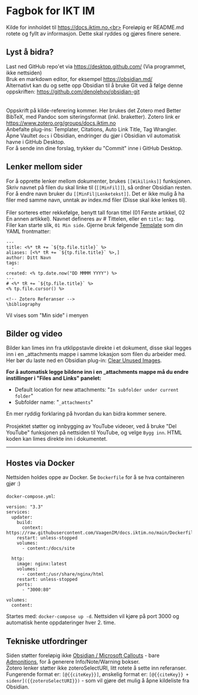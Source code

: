 # Fagbok for IKT IM
Kilde for innholdet til https://docs.iktim.no.<br>
Foreløpig er README.md rotete og fyllt av informasjon. Dette skal ryddes og gjøres finere senere.
<br>

## Lyst å bidra?
Last ned GitHub repo'et via https://desktop.github.com/ (Via programmet, ikke nettsiden)<br>
Bruk en markdown editor, for eksempel https://obsidian.md/<br>
Alternativt kan du og sette opp Obsidian til å bruke Git ved å følge denne oppskriften: https://github.com/denolehov/obsidian-git<br>
<br><br>
Oppskrift på kilde-referering kommer. Her brukes det Zotero med Better BibTeX, med Pandoc som siteringsformat (inkl. braketter). Zotero link er https://www.zotero.org/groups/docs.iktim.no
<br>
Anbefalte plug-ins: Templater, Citations, Auto Link Title, Tag Wrangler.
<br>
Åpne Vaultet `docs` i Obsidian, endringer du gjør i Obsidian vil automatisk havne i GitHub Desktop.<br>
For å sende inn dine forslag, trykker du "Commit" inne i GitHub Desktop.

## Lenker mellom sider
For å opprette lenker mellom dokumenter, brukes `[[Wikilinks]]` funksjonen. Skriv navnet på filen du skal linke til (`[[MinFil]]`), så ordner Obsidian resten. For å endre navn bruker du `[[MinFil|Lenketekst]]`. Det er ikke mulig å ha filer med samme navn, unntak av index.md filer (Disse skal ikke lenkes til).<br>
<br>
Filer sorteres etter rekkefølge, benytt tall foran tittel (01 Første artikkel, 02 En annen artikkel). Navnet defineres av # Tittelen, eller en `title:` tag.<br>
Filer kan starte slik, `01 Min side`. Gjerne bruk følgende [Template](https://github.com/SilentVoid13/Templater) som din YAML frontmatter:
```
---
title: <%* tR += `${tp.file.title}` %>
aliases: [<%* tR += `${tp.file.title}` %>,]
author: Ditt Navn
tags:
  - 
created: <% tp.date.now("DD MMMM YYYY") %>
---
# <%* tR += `${tp.file.title}` %>
<% tp.file.cursor() %>

<!-- Zotero Referanser -->
\bibliography
```
Vil vises som "Min side" i menyen
<br>

## Bilder og video
Bilder kan limes inn fra utklippstavle direkte i et dokument, disse skal legges inn i en _attachments mappe i samme lokasjon som filen du arbeider med.<br>
Her bør du laste ned en Obsidian plug-in: [Clear Unused Images](https://github.com/ozntel/oz-clear-unused-images-obsidian).<br>

**For å automatisk legge bildene inn i en _attachments mappe må du endre instillinger i "Files and Links" panelet:**
- Default location for new attachments: "`In subfolder under current folder`"
- Subfolder name: "`_attachments`"

En mer ryddig forklaring på hvordan du kan bidra kommer senere.
<br><br>
Prosjektet støtter og innbygging av YouTube videoer, ved å bruke "Del YouTube" funksjonen på nettsiden til YouTube, og velge `Bygg inn`. HTML koden kan limes direkte inn i dokumentet.

---
## Hostes via Docker
Nettsiden holdes oppe av Docker. Se `Dockerfile` for å se hva containeren gjør :)
<br><br>
`docker-compose.yml`:
```
version: "3.3"
services:
  updater:
    build:
      context: https://raw.githubusercontent.com/VaagenIM/docs.iktim.no/main/Dockerfile
    restart: unless-stopped
    volumes:
      - content:/docs/site

  http:
    image: nginx:latest
    volumes:
      - content:/usr/share/nginx/html
    restart: unless-stopped
    ports:
      - "3000:80"

volumes:
  content:
```
Startes med: `docker-compose up -d`. Nettsiden vil kjøre på port 3000 og automatisk hente oppdateringer hver 2. time.

## Tekniske utfordringer
Siden støtter foreløpig ikke [Obsidian / Microsoft Callouts](https://help.obsidian.md/How+to/Use+callouts) - bare [Admonitions](https://squidfunk.github.io/mkdocs-material/reference/admonitions/#usage), for å generere Info/Note/Warning bokser.
<br>Zotero lenker støtter ikke zoteroSelectURI, litt rotete å sette inn referanser. Fungerende format er: `[@{{citeKey}}]`, ønskelig format er: `[@{{citeKey}} + sidenr]({{zoteroSelectURI}})` - som vil gjøre det mulig å åpne kildeliste fra Obsidian.